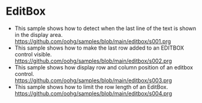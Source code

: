 # EditBox

* This sample shows how to detect when the last line of the text is shown in the display area.<br>
https://github.com/oohg/samples/blob/main/editbox/s001.prg<br>
* This sample shows how to make the last row added to an EDITBOX control visible.<br>
https://github.com/oohg/samples/blob/main/editbox/s002.prg<br>
* This sample shows how display row and column position of an editbox control.<br>
https://github.com/oohg/samples/blob/main/editbox/s003.prg<br>
* This sample shows how to limit the row length of an EditBox.<br>
https://github.com/oohg/samples/blob/main/editbox/s004.prg<br>
